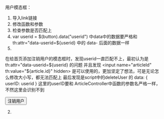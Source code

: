 用户模态框：
1. 导入link链接
2. 修改函数和参数
3. 检查参数是否匹配上
4. var userid = $(button).data("userid") 中data中的数据要严格和 th:attr="data-userid=${userid} 中的 data- 后面的数据一样
5. 
在给首页添加注销用户的模态框时，发现userid一直匹配不上，最初认为是 th:attr="data-userid=${userid} 的问题
并且发现
<input name="articleId" th:value="${article.id}" hidden>
是可以使用的，更加坚定了想法，可是无论怎么修改大小写，都无法匹配上
最后发现是script中的deleteUser 的 data: { userID: userid } 这里的userID要和 ArticleController中函数的参数名严格一样，不然这里会识别不到

<div>
            <button onclick="confirm(this)" th:attr="data-userid=${userid}">注销用户</button>
</div>
<script>
    function confirm(button) {
        var userid = $(button).data("userid"); // 注意这里使用了小写的"data-userid"
        $.confirm('确定注销用户么?','提示信息',{
            confirmButtonText: '确定',
            cancelButtonText: '取消',
            type: 'warning',
            define: function() {
                $.message({content:'成功注销',time:2000})
                deleteUser(userid); // 传递 articleId 给 deleteArticle
            },
            cancel: function() {
                $.message({content:'取消注销',time:2000})
            }
        })
    }
    function deleteUser(userid) {
        $.ajax({
            type: "POST",
            url: "/deleteUser",
            data: { userID: userid },
            success: function(response) {
                console.log(response);
                $.message({content:'成功注销',time:2000})
                setTimeout(function () {
                    window.location.href = "https://localhost:8443/login";
                }, 3000);
            },
            error: function(error) {
                console.error(error);
            }
        });
    }

</script>


2.